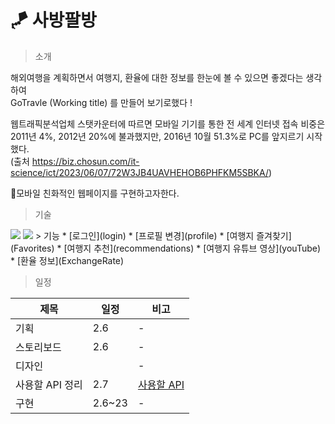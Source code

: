 # 🪁 사방팔방
> 소개

해외여행을 계획하면서 여행지, 환율에 대한 정보를 한눈에 볼 수 있으면 좋겠다는 생각하여  
GoTravle (Working title) 를 만들어 보기로했다 !  
  
웹트래픽분석업체 스탯카운터에 따르면 모바일 기기를 통한 전 세계 인터넷 접속 비중은 2011년 4%, 2012년 20%에 불과했지만, 2016년 10월 51.3%로 PC를 앞지르기 시작했다.  
(출처 https://biz.chosun.com/it-science/ict/2023/06/07/72W3JB4UAVHEHOB6PHFKM5SBKA/)  

모바일 친화적인 웹페이지를 구현하고자한다.  

> 기술
<img src="https://img.shields.io/badge/Next.js-000000?style=for-the-badge&logo=Next.js&logoColor=white">
<img src="https://img.shields.io/badge/firebase-FFCA28?style=for-the-badge&logo=firebase&logoColor=white">
> 기능
* [로그인](login)
* [프로필 변경](profile)
* [여행지 즐겨찾기](Favorites)
* [여행지 추천](recommendations)
* [여행지 유튜브 영상](youTube)
* [환율 정보](ExchangeRate)

> 일정

|제목|일정|비고|
|------|---|---|
|기획|2.6|-|
|스토리보드|2.6|-|
|디자인||-|
|사용할 API 정리|2.7|[사용할 API](useAPI)|
|구현|2.6~23|-|

